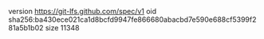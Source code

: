 version https://git-lfs.github.com/spec/v1
oid sha256:ba430ece021ca1d8bcfd9947fe866680abacbd7e590e688cf5399f281a5b1b02
size 11348

